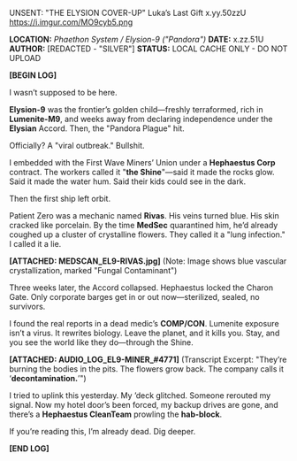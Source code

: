 UNSENT: "THE ELYSION COVER-UP"
Luka’s Last Gift
x.yy.50zzU
https://i.imgur.com/MO9cyb5.png

**LOCATION:** *Phaethon System / Elysion-9 ("Pandora")*
**DATE:** x.zz.51U
**AUTHOR:** [REDACTED - "SILVER"]
**STATUS:** LOCAL CACHE ONLY - DO NOT UPLOAD

**[BEGIN LOG]**

I wasn’t supposed to be here.

**Elysion-9** was the frontier’s golden child—freshly terraformed, rich in **Lumenite-M9**, and weeks away from declaring independence under the **Elysian** Accord. Then, the "Pandora Plague" hit.

Officially? A "viral outbreak." Bullshit.

I embedded with the First Wave Miners’ Union under a **Hephaestus Corp** contract. The workers called it "**the Shine**"—said it made the rocks glow. Said it made the water hum. Said their kids could see in the dark.

Then the first ship left orbit.

Patient Zero was a mechanic named **Rivas**. His veins turned blue. His skin cracked like porcelain. By the time **MedSec** quarantined him, he’d already coughed up a cluster of crystalline flowers. They called it a "lung infection." I called it a lie.

**[ATTACHED: MEDSCAN_EL9-RIVAS.jpg]**
(Note: Image shows blue vascular crystallization, marked "Fungal Contaminant")

Three weeks later, the Accord collapsed. Hephaestus locked the Charon Gate. Only corporate barges get in or out now—sterilized, sealed, no survivors.

I found the real reports in a dead medic’s **COMP/CON**. Lumenite exposure isn’t a virus. It rewrites biology. Leave the planet, and it kills you. Stay, and you see the world like they do—through the Shine.

**[ATTACHED: AUDIO_LOG_EL9-MINER_#4771]**
(Transcript Excerpt: "They’re burning the bodies in the pits. The flowers grow back. The company calls it ‘**decontamination.**’")

I tried to uplink this yesterday. My ’deck glitched. Someone rerouted my signal. Now my hotel door’s been forced, my backup drives are gone, and there’s a **Hephaestus CleanTeam** prowling the **hab-block**.

If you’re reading this, I’m already dead. Dig deeper.

**[END LOG]**
